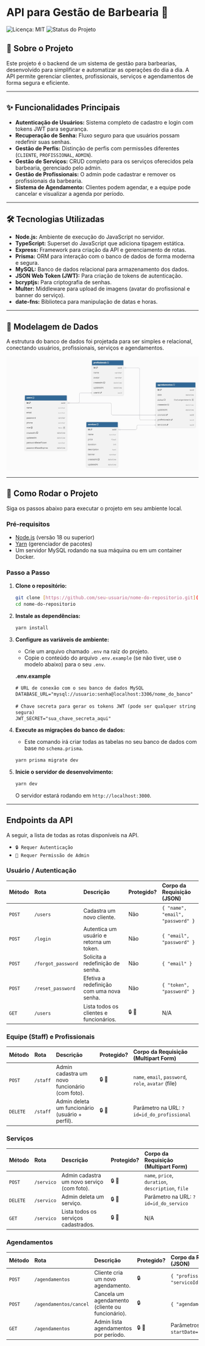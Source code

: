 # API para Gestão de Barbearia 💈

![Licença: MIT](https://img.shields.io/badge/licen%C3%A7a-MIT-blue.svg)
![Status do Projeto](https://img.shields.io/badge/status-em%20desenvolvimento-yellowgreen.svg)

## 📖 Sobre o Projeto

Este projeto é o backend de um sistema de gestão para barbearias, desenvolvido para simplificar e automatizar as operações do dia a dia. A API permite gerenciar clientes, profissionais, serviços e agendamentos de forma segura e eficiente.

---

## ✨ Funcionalidades Principais

- **Autenticação de Usuários:** Sistema completo de cadastro e login com tokens JWT para segurança.
- **Recuperação de Senha:** Fluxo seguro para que usuários possam redefinir suas senhas.
- **Gestão de Perfis:** Distinção de perfis com permissões diferentes (`CLIENTE`, `PROFISSIONAL`, `ADMIN`).
- **Gestão de Serviços:** CRUD completo para os serviços oferecidos pela barbearia, gerenciado pelo admin.
- **Gestão de Profissionais:** O admin pode cadastrar e remover os profissionais da barbearia.
- **Sistema de Agendamento:** Clientes podem agendar, e a equipe pode cancelar e visualizar a agenda por período.

---

## 🛠️ Tecnologias Utilizadas

- **Node.js:** Ambiente de execução do JavaScript no servidor.
- **TypeScript:** Superset do JavaScript que adiciona tipagem estática.
- **Express:** Framework para criação da API e gerenciamento de rotas.
- **Prisma:** ORM para interação com o banco de dados de forma moderna e segura.
- **MySQL:** Banco de dados relacional para armazenamento dos dados.
- **JSON Web Token (JWT):** Para criação de tokens de autenticação.
- **bcryptjs:** Para criptografia de senhas.
- **Multer:** Middleware para upload de imagens (avatar do profissional e banner do serviço).
- **date-fns:** Biblioteca para manipulação de datas e horas.

---

## 📂 Modelagem de Dados

A estrutura do banco de dados foi projetada para ser simples e relacional, conectando usuários, profissionais, serviços e agendamentos.

![Diagrama do Banco de Dados](diagrama-banco.jpeg)

---

## 🚀 Como Rodar o Projeto

Siga os passos abaixo para executar o projeto em seu ambiente local.

### Pré-requisitos

- [Node.js](https://nodejs.org/en/) (versão 18 ou superior)
- [Yarn](https://yarnpkg.com/) (gerenciador de pacotes)
- Um servidor MySQL rodando na sua máquina ou em um container Docker.

### Passo a Passo

1.  **Clone o repositório:**

    ```bash
    git clone [https://github.com/seu-usuario/nome-do-repositorio.git](https://github.com/seu-usuario/nome-do-repositorio.git)
    cd nome-do-repositorio
    ```

2.  **Instale as dependências:**

    ```bash
    yarn install
    ```

3.  **Configure as variáveis de ambiente:**

    - Crie um arquivo chamado `.env` na raiz do projeto.
    - Copie o conteúdo do arquivo `.env.example` (se não tiver, use o modelo abaixo) para o seu `.env`.

    **.env.example**

    ```env
    # URL de conexão com o seu banco de dados MySQL
    DATABASE_URL="mysql://usuario:senha@localhost:3306/nome_do_banco"

    # Chave secreta para gerar os tokens JWT (pode ser qualquer string segura)
    JWT_SECRET="sua_chave_secreta_aqui"
    ```

4.  **Execute as migrações do banco de dados:**

    - Este comando irá criar todas as tabelas no seu banco de dados com base no `schema.prisma`.

    ```bash
    yarn prisma migrate dev
    ```

5.  **Inicie o servidor de desenvolvimento:**
    ```bash
    yarn dev
    ```
    O servidor estará rodando em `http://localhost:3000`.

---

## Endpoints da API

A seguir, a lista de todas as rotas disponíveis na API.

- `🔒 Requer Autenticação`
- `👑 Requer Permissão de Admin`

### Usuário / Autenticação

| Método | Rota               | Descrição                                 | Protegido? | Corpo da Requisição (JSON)        |
| :----- | :----------------- | :---------------------------------------- | :--------- | :-------------------------------- |
| `POST` | `/users`           | Cadastra um novo cliente.                 | Não        | `{ "name", "email", "password" }` |
| `POST` | `/login`           | Autentica um usuário e retorna um token.  | Não        | `{ "email", "password" }`         |
| `POST` | `/forgot_password` | Solicita a redefinição de senha.          | Não        | `{ "email" }`                     |
| `POST` | `/reset_password`  | Efetiva a redefinição com uma nova senha. | Não        | `{ "token", "password" }`         |
| `GET`  | `/users`           | Lista todos os clientes e funcionários.   | 🔒 👑      | N/A                               |

### Equipe (Staff) e Profissionais

| Método   | Rota     | Descrição                                       | Protegido? | Corpo da Requisição (Multipart Form)                 |
| :------- | :------- | :---------------------------------------------- | :--------- | :--------------------------------------------------- |
| `POST`   | `/staff` | Admin cadastra um novo funcionário (com foto).  | 🔒 👑      | `name`, `email`, `password`, `role`, `avatar` (file) |
| `DELETE` | `/staff` | Admin deleta um funcionário (usuário + perfil). | 🔒 👑      | Parâmetro na URL: `?id=id_do_profissional`           |

### Serviços

| Método   | Rota       | Descrição                                  | Protegido? | Corpo da Requisição (Multipart Form)               |
| :------- | :--------- | :----------------------------------------- | :--------- | :------------------------------------------------- |
| `POST`   | `/servico` | Admin cadastra um novo serviço (com foto). | 🔒 👑      | `name`, `price`, `duration`, `description`, `file` |
| `DELETE` | `/servico` | Admin deleta um serviço.                   | 🔒 👑      | Parâmetro na URL: `?id=id_do_servico`              |
| `GET`    | `/servico` | Lista todos os serviços cadastrados.       | 🔒 👑      | N/A                                                |

### Agendamentos

| Método | Rota                   | Descrição                                        | Protegido? | Corpo da Requisição (JSON)                      |
| :----- | :--------------------- | :----------------------------------------------- | :--------- | :---------------------------------------------- |
| `POST` | `/agendamentos`        | Cliente cria um novo agendamento.                | 🔒         | `{ "profissionalId", "servicoId", "date" }`     |
| `POST` | `/agendamentos/cancel` | Cancela um agendamento (cliente ou funcionário). | 🔒         | `{ "agendamento_id" }`                          |
| `GET`  | `/agendamentos`        | Admin lista agendamentos por período.            | 🔒 👑      | Parâmetros na URL: `?startDate=...&endDate=...` |
